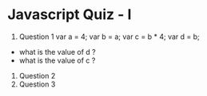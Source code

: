 # Javascript Quiz - I

1. Question 1
  var a = 4;
  var b = a;
  var c = b * 4;
  var d = b;
  
  - what is the value of d ?
  - what is the value of c ?
1. Question 2
1. Question 3
